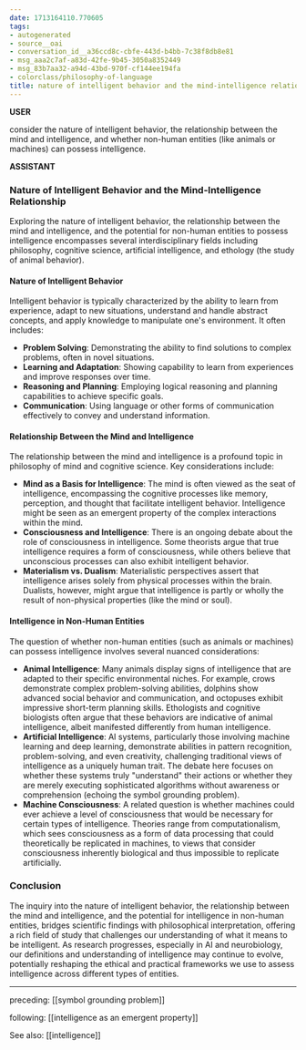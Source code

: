 ```yaml
---
date: 1713164110.770605
tags:
- autogenerated
- source__oai
- conversation_id__a36ccd8c-cbfe-443d-b4bb-7c38f8db8e81
- msg_aaa2c7af-a83d-42fe-9b45-3050a8352449
- msg_83b7aa32-a94d-43bd-970f-cf144ee194fa
- colorclass/philosophy-of-language
title: nature of intelligent behavior and the mind-intelligence relationship
---
```


**USER**

consider the nature of intelligent behavior, the relationship between the mind and intelligence, and whether non-human entities (like animals or machines) can possess intelligence.


**ASSISTANT**

### Nature of Intelligent Behavior and the Mind-Intelligence Relationship

Exploring the nature of intelligent behavior, the relationship between the mind and intelligence, and the potential for non-human entities to possess intelligence encompasses several interdisciplinary fields including philosophy, cognitive science, artificial intelligence, and ethology (the study of animal behavior).

#### Nature of Intelligent Behavior

Intelligent behavior is typically characterized by the ability to learn from experience, adapt to new situations, understand and handle abstract concepts, and apply knowledge to manipulate one's environment. It often includes:

- **Problem Solving**: Demonstrating the ability to find solutions to complex problems, often in novel situations.
- **Learning and Adaptation**: Showing capability to learn from experiences and improve responses over time.
- **Reasoning and Planning**: Employing logical reasoning and planning capabilities to achieve specific goals.
- **Communication**: Using language or other forms of communication effectively to convey and understand information.

#### Relationship Between the Mind and Intelligence

The relationship between the mind and intelligence is a profound topic in philosophy of mind and cognitive science. Key considerations include:

- **Mind as a Basis for Intelligence**: The mind is often viewed as the seat of intelligence, encompassing the cognitive processes like memory, perception, and thought that facilitate intelligent behavior. Intelligence might be seen as an emergent property of the complex interactions within the mind.
- **Consciousness and Intelligence**: There is an ongoing debate about the role of consciousness in intelligence. Some theorists argue that true intelligence requires a form of consciousness, while others believe that unconscious processes can also exhibit intelligent behavior.
- **Materialism vs. Dualism**: Materialistic perspectives assert that intelligence arises solely from physical processes within the brain. Dualists, however, might argue that intelligence is partly or wholly the result of non-physical properties (like the mind or soul).

#### Intelligence in Non-Human Entities

The question of whether non-human entities (such as animals or machines) can possess intelligence involves several nuanced considerations:

- **Animal Intelligence**: Many animals display signs of intelligence that are adapted to their specific environmental niches. For example, crows demonstrate complex problem-solving abilities, dolphins show advanced social behavior and communication, and octopuses exhibit impressive short-term planning skills. Ethologists and cognitive biologists often argue that these behaviors are indicative of animal intelligence, albeit manifested differently from human intelligence.
- **Artificial Intelligence**: AI systems, particularly those involving machine learning and deep learning, demonstrate abilities in pattern recognition, problem-solving, and even creativity, challenging traditional views of intelligence as a uniquely human trait. The debate here focuses on whether these systems truly "understand" their actions or whether they are merely executing sophisticated algorithms without awareness or comprehension (echoing the symbol grounding problem).
- **Machine Consciousness**: A related question is whether machines could ever achieve a level of consciousness that would be necessary for certain types of intelligence. Theories range from computationalism, which sees consciousness as a form of data processing that could theoretically be replicated in machines, to views that consider consciousness inherently biological and thus impossible to replicate artificially.

### Conclusion

The inquiry into the nature of intelligent behavior, the relationship between the mind and intelligence, and the potential for intelligence in non-human entities, bridges scientific findings with philosophical interpretation, offering a rich field of study that challenges our understanding of what it means to be intelligent. As research progresses, especially in AI and neurobiology, our definitions and understanding of intelligence may continue to evolve, potentially reshaping the ethical and practical frameworks we use to assess intelligence across different types of entities.


---

preceding: [[symbol grounding problem]]  


following: [[intelligence as an emergent property]]

See also: [[intelligence]]